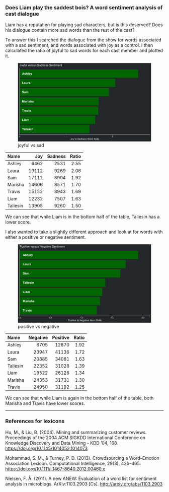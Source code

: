 
### Does Liam play the saddest bois? A word sentiment analysis of cast dialogue

Liam has a reputation for playing sad characters, but is this deserved?
Does his dialogue contain more sad words than the rest of the cast?

To answer this I searched the dialogue from the show for words
associated with a sad sentiment, and words associated with joy as a
control. I then calculated the ratio of joyful to sad words for each
cast member and plotted it.

<figure>
<img src="../plots/joySadPlot.png" alt="joyful vs sad" />
<figcaption aria-hidden="true">joyful vs sad</figcaption>
</figure>

| Name     |   Joy | Sadness | Ratio |
|:---------|------:|--------:|------:|
| Ashley   |  6462 |    2531 |  2.55 |
| Laura    | 19112 |    9269 |  2.06 |
| Sam      | 17112 |    8904 |  1.92 |
| Marisha  | 14606 |    8571 |  1.70 |
| Travis   | 15152 |    8943 |  1.69 |
| Liam     | 12232 |    7507 |  1.63 |
| Taliesin | 13905 |    9260 |  1.50 |

We can see that while Liam is in the bottom half of the table, Taliesin
has a lower score.

I also wanted to take a slightly different approach and look at for
words with either a positive or negative sentiment.

<figure>
<img src="../plots/positiveNegativePlot.png"
alt="positive vs negative" />
<figcaption aria-hidden="true">positive vs negative</figcaption>
</figure>

| Name     | Negative | Positive | Ratio |
|:---------|---------:|---------:|------:|
| Ashley   |     6705 |    12870 |  1.92 |
| Laura    |    23947 |    41136 |  1.72 |
| Sam      |    20885 |    34081 |  1.63 |
| Taliesin |    22352 |    31028 |  1.39 |
| Liam     |    19522 |    26126 |  1.34 |
| Marisha  |    24353 |    31731 |  1.30 |
| Travis   |    24950 |    31192 |  1.25 |

We can see that while Liam is again in the bottom half of the table,
both Marisha and Travis have lower scores.

------------------------------------------------------------------------

### References for lexicons

Hu, M., & Liu, B. (2004). Mining and summarizing customer reviews.
Proceedings of the 2004 ACM SIGKDD International Conference on Knowledge
Discovery and Data Mining - KDD ’04, 168.
<https://doi.org/10.1145/1014052.1014073>

Mohammad, S. M., & Turney, P. D. (2013). Crowdsourcing a Word–Emotion
Association Lexicon. Computational Intelligence, 29(3), 436–465.
<https://doi.org/10.1111/j.1467-8640.2012.00460.x>

Nielsen, F. Å. (2011). A new ANEW: Evaluation of a word list for
sentiment analysis in microblogs. ArXiv:1103.2903 \[Cs\].
<http://arxiv.org/abs/1103.2903>
